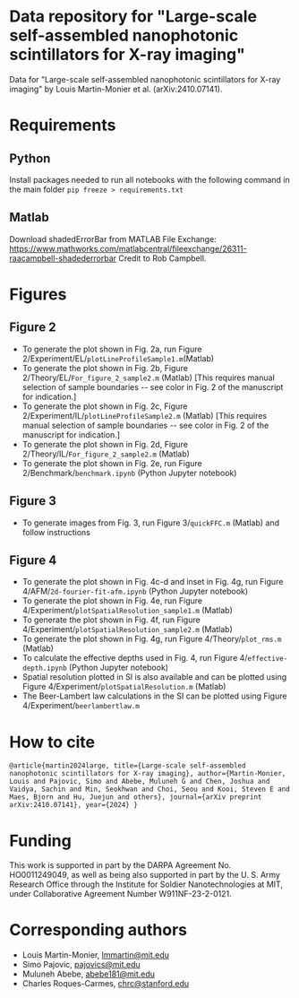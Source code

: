 # Data repository for "Large-scale self-assembled nanophotonic scintillators for X-ray imaging" 
Data for "Large-scale self-assembled nanophotonic scintillators for X-ray imaging" by Louis Martin-Monier et al. (arXiv:2410.07141).

# Requirements
## Python
Install packages needed to run all notebooks with the following command in the main folder
`pip freeze > requirements.txt`

## Matlab
Download shadedErrorBar from MATLAB File Exchange: https://www.mathworks.com/matlabcentral/fileexchange/26311-raacampbell-shadederrorbar
Credit to Rob Campbell.

# Figures

## Figure 2 
- To generate the plot shown in Fig. 2a, run Figure 2/Experiment/EL/`plotLineProfileSample1.m`(Matlab)
- To generate the plot shown in Fig. 2b, Figure 2/Theory/EL/`For_figure_2_sample2.m` (Matlab) [This requires manual selection of sample boundaries -- see color in Fig. 2 of the manuscript for indication.]
- To generate the plot shown in Fig. 2c, Figure 2/Experiment/IL/`plotLineProfileSample2.m` (Matlab) [This requires manual selection of sample boundaries -- see color in Fig. 2 of the manuscript for indication.]
- To generate the plot shown in Fig. 2d, Figure 2/Theory/IL/`For_figure_2_sample2.m` (Matlab)
- To generate the plot shown in Fig. 2e, run Figure 2/Benchmark/`benchmark.ipynb` (Python Jupyter notebook)

## Figure 3
- To generate images from Fig. 3, run Figure 3/`quickFFC.m` (Matlab) and follow instructions
 
## Figure 4
- To generate the plot shown in Fig. 4c-d and inset in Fig. 4g, run Figure 4/AFM/`2d-fourier-fit-afm.ipynb` (Python Jupyter notebook)
- To generate the plot shown in Fig. 4e, run Figure 4/Experiment/`plotSpatialResolution_sample1.m` (Matlab)
- To generate the plot shown in Fig. 4f, run Figure 4/Experiment/`plotSpatialResolution_sample2.m` (Matlab)
- To generate the plot shown in Fig. 4g, run Figure 4/Theory/`plot_rms.m` (Matlab)
- To calculate the effective depths used in Fig. 4, run Figure 4/`effective-depth.ipynb` (Python Jupyter notebook)
- Spatial resolution plotted in SI is also available and can be plotted using Figure 4/Experiment/`plotSpatialResolution.m` (Matlab)
- The Beer-Lambert law calculations in the SI can be plotted using Figure 4/Experiment/`beerlambertlaw.m`

# How to cite
`@article{martin2024large,
  title={Large-scale self-assembled nanophotonic scintillators for X-ray imaging},
  author={Martin-Monier, Louis and Pajovic, Simo and Abebe, Muluneh G and Chen, Joshua and Vaidya, Sachin and Min, Seokhwan and Choi, Seou and Kooi, Steven E and Maes, Bjorn and Hu, Juejun and others},
  journal={arXiv preprint arXiv:2410.07141},
  year={2024}
}`

# Funding

This work is supported in part by the DARPA Agreement No. HO0011249049, as well as being also supported in part by the U. S. Army Research Office
through the Institute for Soldier Nanotechnologies at MIT, under Collaborative Agreement Number W911NF-23-2-0121.

# Corresponding authors
- Louis Martin-Monier, lmmartin@mit.edu
- Simo Pajovic, pajovics@mit.edu
- Muluneh Abebe, abebe181@mit.edu
- Charles Roques-Carmes, chrc@stanford.edu

